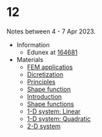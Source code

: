# 12
Notes between 4 - 7 Apr 2023.

- Information
  + Edunex at [164681](https://edunex.itb.ac.id/courses/44705/preview/164681)
- Materials
  + [FEM applicatios](https://github.com/dudung/snippet/blob/main/src/00/21.md)
  + [Dicretization](https://github.com/dudung/snippet/blob/main/src/00/23.md)
  + [Principles](https://github.com/dudung/snippet/blob/main/src/00/24.md)
  + [Shape function](https://github.com/dudung/snippet/blob/main/src/00/25.md)
  + [Introduction](20230404-0.jpeg)
  + [Shape functions](20230404-1.jpeg)
  + [1-D system: Linear](20230404-2.jpeg)
  + [1-D system: Quadratic](20230404-3.jpeg)
  + [2-D system](20230404-4.jpeg)